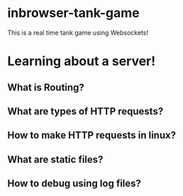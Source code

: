# inbrowser-tank-game
This is a real time tank game using Websockets!

# Learning about a server!

## What is Routing?
## What are types of HTTP requests?
## How to make HTTP requests in linux?
## What are static files?
## How to debug using log files?
